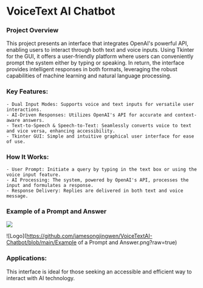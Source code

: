# VoiceText AI Chatbot

### Project Overview

This project presents an interface that integrates OpenAI's powerful API, enabling users to interact through both text and voice inputs. Using Tkinter for the GUI, it offers a user-friendly platform where users can conveniently prompt the system either by typing or speaking. In return, the interface provides intelligent responses in both formats, leveraging the robust capabilities of machine learning and natural language processing.

### Key Features:

    - Dual Input Modes: Supports voice and text inputs for versatile user interactions.
    - AI-Driven Responses: Utilizes OpenAI's API for accurate and context-aware answers.
    - Text-to-Speech & Speech-to-Text: Seamlessly converts voice to text and vice versa, enhancing accessibility.
    - Tkinter GUI: Simple and intuitive graphical user interface for ease of use.

### How It Works:

    - User Prompt: Initiate a query by typing in the text box or using the voice input feature.
    - AI Processing: The system, powered by OpenAI's API, processes the input and formulates a response.
    - Response Delivery: Replies are delivered in both text and voice message. 

### Example of a Prompt and Answer

<img src="https://raw.githubusercontent.com/jamesongjingwen/VoiceTextAI-Chatbot/master/WExample of a Prompt and Answer.png">

![Logo](https://github.com/jamesongjingwen/VoiceTextAI-Chatbot/blob/main/Example of a Prompt and Answer.png?raw=true)


### Applications:

This interface is ideal for those seeking an accessible and efficient way to interact with AI technology. 

